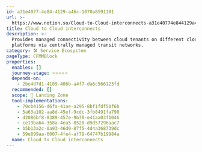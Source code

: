 ```yaml
---
id: a31e4077-4e84-4129-a46c-1070a8591181
url: >-
  https://www.notion.so/Cloud-to-Cloud-interconnects-a31e40774e844129a46c1070a8591181
title: Cloud to Cloud interconnects
description: >-
  Provides managed connectivity between cloud tenants on different cloud
  platforms via centrally managed transit networks. 
category: 🛠 Service Ecosystem
pageType: CFMMBlock
properties:
  enables: []
  journey-stage: ⭐️⭐️⭐️⭐️⭐️
  depends-on:
    - 2be4d7d1-4109-406b-a4f7-da6c566123fd
  recommended: []
  scope: 🛬 Landing Zone
  tool-implementations:
    - 70cb4156-d6fa-41ae-a295-8bf1fdf50f6b
    - 5a63a102-aa8d-45ef-9cdc-3fb8491fa790
    - d2086bf8-8389-457e-9b70-e41aa03f1046
    - ce19ba64-358a-4ea5-8520-d9d57296aac7
    - b5b13a2c-0a93-46d0-87f5-4d4a368739dc
    - 59e899aa-6007-4fe4-af79-64747b19984a
  name: Cloud to Cloud interconnects
---
```


